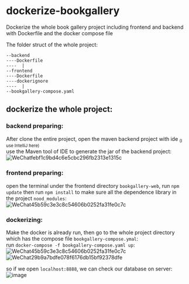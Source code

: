 # dockerize-bookgallery  
Dockerize the whole book gallery project including frontend and  backend with Dockerfile and the docker compose file

The folder struct of the whole project:  
```
--backend
----Dockerfile
----  |  
--frontend
----Dockerfile  
----dockerignore
----  |
--bookgallery-compose.yaml  
```

## dockerize the whole project:  
### backend preparing:
After clone the entire project, open the maven backend project with ide <sub>(I use IntelliJ here)</sub>  
use the Maven tool of IDE to generate the jar of the backend project:  
![WeChatfebf1c9bd4c6e5cbc296fb2313e1315c](https://github.com/LukeYu-RX78/dockerize-bookgallery/assets/116868785/2bd2a71a-38bd-49c6-860c-8d69eb864e40)  

### frontend preparing:
open the terminal under the frontend directory `bookgallery-web`, run `npm update` then run `npm install` to make sure all the dependence library in  
the project `nood_modules`:  
![WeChat45b59c3e3c8c54606b0252fa31fe0c7c](https://github.com/LukeYu-RX78/dockerize-bookgallery/assets/116868785/2a825830-2046-460e-8616-09ab56add04f)  

### dockerizing:
Make the docker is already run, then go to the whole project directory which has the compose file `bookgallery-compose.ymal`:  
run `docker-compose -f bookgallery-compose.yaml up`:  
![WeChat45b59c3e3c8c54606b0252fa31fe0c7c](https://github.com/LukeYu-RX78/dockerize-bookgallery/assets/116868785/694aa074-6750-40fe-9f2f-db40c72b4663)  
![WeChat29b9a7bdfe078f6176db15bf92378dfe](https://github.com/LukeYu-RX78/dockerize-bookgallery/assets/116868785/747dacfd-2523-4f03-a88d-715c47e9557e)  

so if we open `localhost:8888`, we can check our database on server:  
![image](https://github.com/LukeYu-RX78/dockerize-bookgallery/assets/116868785/af2d9308-cfe4-4d46-b7a5-ebe4ac15fbd9)

